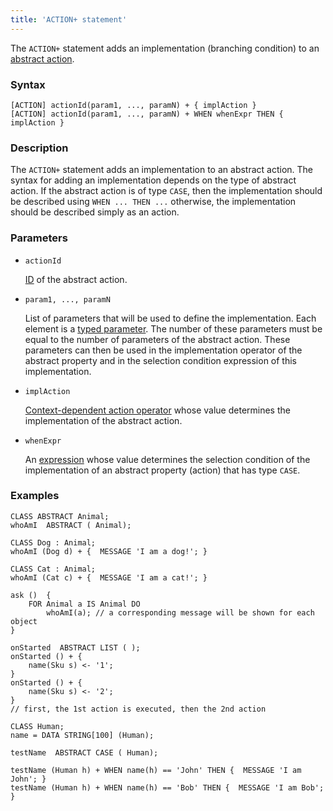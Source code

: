 ```yaml
---
title: 'ACTION+ statement'
---
```


The `ACTION+` statement adds an implementation (branching condition) to an [abstract action](Action_extension.md).

### Syntax

    [ACTION] actionId(param1, ..., paramN) + { implAction }
    [ACTION] actionId(param1, ..., paramN) + WHEN whenExpr THEN { implAction }

### Description

The `ACTION+` statement adds an implementation to an abstract action. The syntax for adding an implementation depends on the type of abstract action. If the abstract action is of type `CASE`, then the implementation should be described using `WHEN ... THEN ...` otherwise, the implementation should be described simply as an action. 

### Parameters

- `actionId`  

    [ID](IDs.md#propertyid-broken) of the abstract action. 

- `param1, ..., paramN`

    List of parameters that will be used to define the implementation. Each element is a [typed parameter](IDs.md#paramid-broken). The number of these parameters must be equal to the number of parameters of the abstract action. These parameters can then be used in the implementation operator of the abstract property and in the selection condition expression of this implementation.

- `implAction`

    [Context-dependent action operator](Action_operator.md#contextdependent) whose value determines the implementation of the abstract action. 

- `whenExpr`

    An [expression](Expression.md) whose value determines the selection condition of the implementation of an abstract property (action) that has type `CASE`. 

### Examples

```lsf
CLASS ABSTRACT Animal;
whoAmI  ABSTRACT ( Animal);

CLASS Dog : Animal;
whoAmI (Dog d) + {  MESSAGE 'I am a dog!'; }

CLASS Cat : Animal;
whoAmI (Cat c) + {  MESSAGE 'I am a сat!'; }

ask ()  {
    FOR Animal a IS Animal DO
        whoAmI(a); // a corresponding message will be shown for each object
}

onStarted  ABSTRACT LIST ( );
onStarted () + {
    name(Sku s) <- '1';
}
onStarted () + {
    name(Sku s) <- '2';
}
// first, the 1st action is executed, then the 2nd action

CLASS Human;
name = DATA STRING[100] (Human);

testName  ABSTRACT CASE ( Human);

testName (Human h) + WHEN name(h) == 'John' THEN {  MESSAGE 'I am John'; }
testName (Human h) + WHEN name(h) == 'Bob' THEN {  MESSAGE 'I am Bob'; }
```
